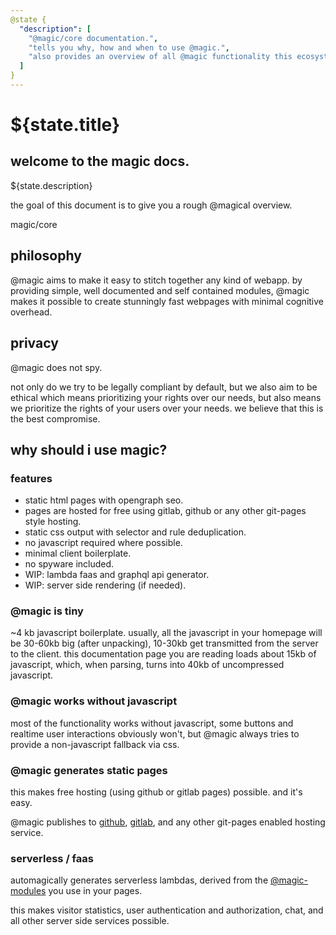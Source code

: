 ```yaml
---
@state {
  "description": [
    "@magic/core documentation.",
    "tells you why, how and when to use @magic.",
    "also provides an overview of all @magic functionality this ecosystem provides."
  ]
}
---
```


# ${state.title}

## welcome to the magic docs.

${state.description}

the goal of this document is to give you a rough @magical overview.

<GitBadges>magic/core</GitBadges>

<h2 id='philosophy'>philosophy</h2>

@magic aims to make it easy to stitch together any kind of webapp.
by providing simple, well documented and self contained modules,
@magic makes it possible to create stunningly fast
webpages with minimal cognitive overhead.

<h2 id='privacy'>privacy</h2>

@magic does not spy.

not only do we try to be legally compliant by default,
but we also aim to be ethical
which means prioritizing your rights over our needs,
but also means we prioritize the rights of your users over your needs.
we believe that this is the best compromise.

<h2 id='buzzwords'>why should i use magic?</h2>

### features
* static html pages with opengraph seo.
* pages are hosted for free using gitlab, github or any other git-pages style hosting.
* static css output with selector and rule deduplication.
* no javascript required where possible.
* minimal client boilerplate.
* no spyware included.
* WIP: lambda faas and graphql api generator.
* WIP: server side rendering (if needed).

### @magic is tiny

~4 kb javascript boilerplate.
usually, all the javascript in your homepage will be 30-60kb big (after unpacking),
10-30kb get transmitted from the server to the client.
this documentation page you are reading loads about 15kb of javascript,
which, when parsing, turns into 40kb of uncompressed javascript.

### @magic works without javascript

most of the functionality works without javascript,
some buttons and realtime user interactions obviously won't,
but @magic always tries to provide a non-javascript fallback via css.

### @magic generates static pages
this makes free hosting (using github or gitlab pages) possible. and it's easy.


@magic publishes to [github](https://github.com), [gitlab](https://gitlab.com),
and any other git-pages enabled hosting service.

### serverless / faas

automagically generates
serverless lambdas, derived from the
[@magic-modules](https://github.com/magic-modules/)
you use in your pages.

this makes visitor statistics, user authentication and authorization,
chat, and all other server side services possible.
